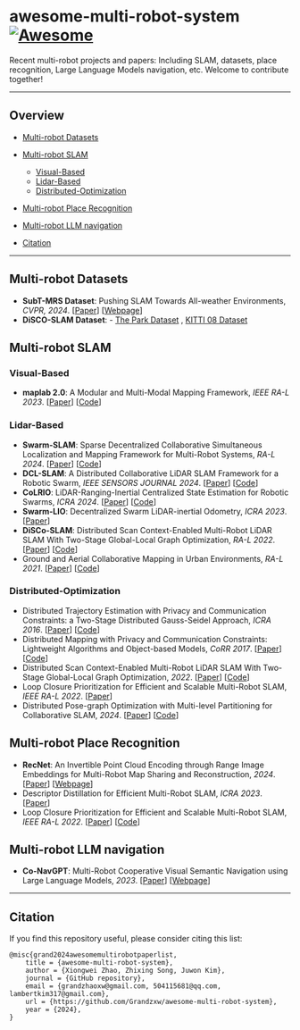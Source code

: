 # awesome-multi-robot-system [![Awesome](https://cdn.rawgit.com/sindresorhus/awesome/d7305f38d29fed78fa85652e3a63e154dd8e8829/media/badge.svg)](https://github.com/sindresorhus/awesome)
Recent multi-robot projects and papers: Including SLAM, datasets, place recognition, Large Language Models navigation, etc. Welcome to contribute together!


---
## Overview

  - [Multi-robot Datasets](#Multi-robot-Datasets)

  - [Multi-robot SLAM](#Multi-robot-SLAM)
    - [Visual-Based](#Visual-Based)
    - [Lidar-Based](#Lidar-Based)
    - [Distributed-Optimization](#Distributed-Optimization)
    
  - [Multi-robot Place Recognition](#Multi-robot-Place-Recognition)
  
  - [Multi-robot LLM navigation](#Multi-robot-LLM-navigation)

  - [Citation](#citation)

---


## Multi-robot Datasets

- **SubT-MRS Dataset**: Pushing SLAM Towards All-weather Environments, *CVPR, 2024*. [[Paper](https://arxiv.org/pdf/2307.07607.pdf)] [[Webpage](https://superodometry.com/datasets)]
- **DiSCO-SLAM Dataset**: - [The Park Dataset](https://drive.google.com/file/d/1-2zsRSB_9ORQ9WQdtUbGdoS4YXU3cBQt/view?usp=sharing) , [KITTI 08 Dataset](https://drive.google.com/file/d/1U6z_1VHlPJa_DJ2i8VwxkKLjf5JxMo0f/view?usp=sharing)


## Multi-robot SLAM

### Visual-Based
- **maplab 2.0**: A Modular and Multi-Modal Mapping Framework, *IEEE RA-L 2023*. [[Paper](https://arxiv.org/pdf/2212.00654.pdf)] [[Code](https://github.com/ethz-asl/maplab)]


### Lidar-Based
- **Swarm-SLAM**: Sparse Decentralized Collaborative Simultaneous Localization and Mapping Framework for Multi-Robot Systems, *RA-L 2024*. [[Paper](https://ieeexplore.ieee.org/document/10321649)] [[Code](https://github.com/MISTLab/Swarm-SLAM)]
- **DCL-SLAM**: A Distributed Collaborative LiDAR SLAM Framework for a Robotic Swarm, *IEEE SENSORS JOURNAL 2024*. [[Paper](https://ieeexplore.ieee.org/document/10375928)] [[Code](https://github.com/PengYu-Team/DCL-SLAM)]
- **CoLRIO**: LiDAR-Ranging-Inertial Centralized State Estimation for Robotic Swarms, *ICRA 2024*. [[Paper](https://arxiv.org/abs/2402.11790)] [[Code](https://github.com/PengYu-Team/Co-LRIO)]
- **Swarm-LIO**: Decentralized Swarm LiDAR-inertial Odometry, *ICRA 2023*. [[Paper](https://ieeexplore.ieee.org/document/10161355)]
- **DiSCo-SLAM**: Distributed Scan Context-Enabled Multi-Robot LiDAR SLAM With Two-Stage Global-Local Graph Optimization, *RA-L 2022*. [[Paper](https://ieeexplore.ieee.org/abstract/document/9662965)] [[Code](https://github.com/RobustFieldAutonomyLab/DiSCo-SLAM)]
- Ground and Aerial Collaborative Mapping in Urban Environments, *RA-L 2021*. [[Paper](https://ieeexplore.ieee.org/document/9234707)] [[Code](https://github.com/SYSU-RoboticsLab/GAC-Mapping)]



### Distributed-Optimization
- Distributed Trajectory Estimation with Privacy and Communication Constraints: a Two-Stage Distributed Gauss-Seidel Approach, *ICRA 2016*. [[Paper](https://ieeexplore.ieee.org/abstract/document/7487736)] [[Code](https://github.com/CogRob/distributed-mapper)]
- Distributed Mapping with Privacy and Communication Constraints: Lightweight Algorithms and Object-based Models, *CoRR 2017*.  [[Paper](http://arxiv.org/abs/1702.03435)] [[Code](https://github.com/CogRob/distributed-mapper)]
- Distributed Scan Context-Enabled Multi-Robot LiDAR SLAM With Two-Stage Global-Local Graph Optimization, *2022*. [[Paper](https://ieeexplore.ieee.org/document/9662965)] [[Code](https://github.com/RobustFieldAutonomyLab/DiSCo-SLAM)]
- Loop Closure Prioritization for Efficient and Scalable Multi-Robot SLAM, *IEEE RA-L 2022*. [[Paper](https://ieeexplore.ieee.org/abstract/document/9830830/)]
- Distributed Pose-graph Optimization with Multi-level Partitioning for Collaborative SLAM, *2024*. [[Paper](https://arxiv.org/pdf/2401.01657.pdf)] [[Code](https://github.com/tjcunhao/dpo)]


## Multi-robot Place Recognition

- **RecNet**: An Invertible Point Cloud Encoding through Range Image Embeddings for Multi-Robot Map Sharing and Reconstruction, *2024*.[[Paper](https://arxiv.org/pdf/2402.02192.pdf)] [[Webpage](https://www.youtube.com/watch?v=f9BnK34XkuQ)]
- Descriptor Distillation for Efficient Multi-Robot SLAM, *ICRA 2023*. [[Paper](https://arxiv.org/pdf/2303.08420.pdf)]
- Loop Closure Prioritization for Efficient and Scalable Multi-Robot SLAM, *IEEE RA-L 2022*. [[Paper](https://ieeexplore.ieee.org/document/9830830)] [[Code](https://github.com/NeBula-Autonomy/LAMP)]



## Multi-robot LLM navigation

- **Co-NavGPT**: Multi-Robot Cooperative Visual Semantic Navigation using Large Language Models, *2023*. [[Paper](https://arxiv.org/pdf/2310.07937.pdf)] [[Webpage](https://sites.google.com/view/co-navgpt)]



----
## Citation

If you find this repository useful, please consider citing this list:
```
@misc{grand2024awesomemultirobotpaperlist,
    title = {awesome-multi-robot-system},
    author = {Xiongwei Zhao, Zhixing Song, Juwon Kim},
    journal = {GitHub repository},
    email = {grandzhaoxw@gmail.com, 504115681@qq.com, lambertkim317@gmail.com},
    url = {https://github.com/Grandzxw/awesome-multi-robot-system},
    year = {2024},
}
```


